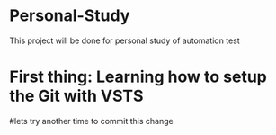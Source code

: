 # Personal-Study
This project will be done for personal study of automation test

# First thing: Learning how to setup the Git with VSTS

#lets try another time to commit this change
